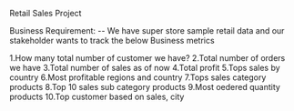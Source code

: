 Retail Sales Project

Business Requirement:
 -- We have super store sample retail data and our stakeholder wants to track the below Business metrics

 1.How many total number of customer we have?
 2.Total number of orders we have
 3.Total number of sales as of now
 4.Total profit
 5.Tops sales by country
 6.Most profitable regions and country
 7.Tops sales category products
 8.Top 10 sales sub category products
 9.Most oedered quantity products
 10.Top customer based on sales, city
